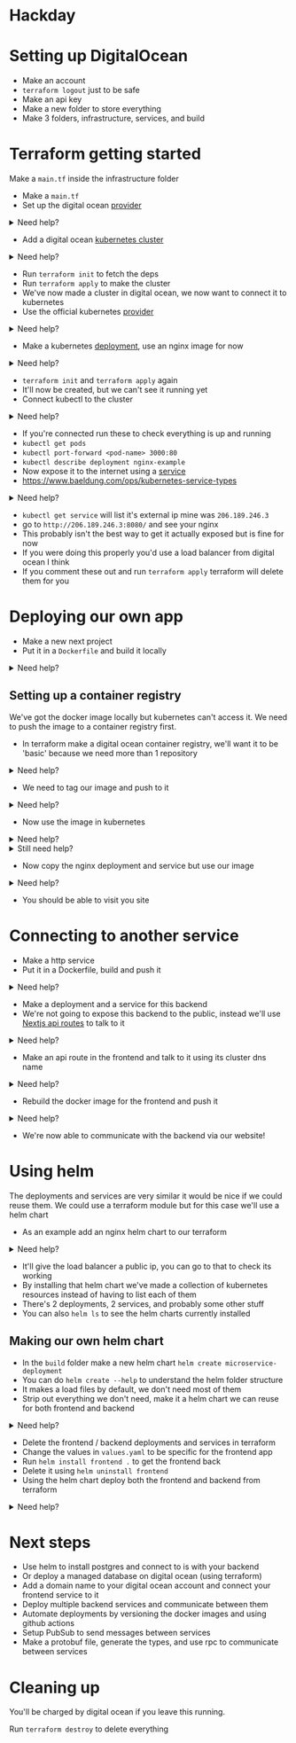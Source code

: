 # Hackday

# Setting up DigitalOcean
- Make an account
- `terraform logout` just to be safe
- Make an api key
- Make a new folder to store everything
- Make 3 folders, infrastructure, services, and build

# Terraform getting started
Make a `main.tf` inside the infrastructure folder
- Make a `main.tf`
- Set up the digital ocean [provider](https://registry.terraform.io/providers/digitalocean/digitalocean/latest/docs)
<details>
    <summary>Need help?</summary>

```terraform
terraform {
  required_providers {
    digitalocean = {
      source  = "digitalocean/digitalocean"
      version = "~> 2.0"
    }
  }
}

# Set the variable value in *.tfvars file
# or using -var="do_token=..." CLI option
variable "do_token" {
  default = "" # I set my token here, insecure but easier
}

# Configure the DigitalOcean Provider
provider "digitalocean" {
  token = var.do_token
}
```
</details>

- Add a digital ocean [kubernetes cluster](https://registry.terraform.io/providers/digitalocean/digitalocean/latest/docs/resources/kubernetes_cluster)
<details>
    <summary>Need help?</summary>

```terraform
resource "digitalocean_kubernetes_cluster" "cluster" {
  name   = "harry"
  region = "lon1"
  version = "1.29.1-do.0"

  node_pool {
    name       = "worker-pool"
    size       = "s-1vcpu-2gb"
    node_count = 1
  }
}
```
</details>

- Run `terraform init` to fetch the deps
- Run `terraform apply` to make the cluster
- We've now made a cluster in digital ocean, we now want to connect it to kubernetes
- Use the official kubernetes [provider](https://registry.terraform.io/providers/hashicorp/kubernetes/latest/docs)

<details>
    <summary>Need help?</summary>
```terraform
provider "kubernetes" {
  host = digitalocean_kubernetes_cluster.cluster.endpoint
  token   = digitalocean_kubernetes_cluster.cluster.kube_config[0].token
  cluster_ca_certificate = base64decode(
    digitalocean_kubernetes_cluster.cluster.kube_config[0].cluster_ca_certificate
  )
}
```
</details>

- Make a kubernetes [deployment](https://registry.terraform.io/providers/hashicorp/kubernetes/latest/docs/resources/deployment), use an nginx image for now
<details>
    <summary>Need help?</summary>

```terraform
resource "kubernetes_deployment" "deployment" {
  metadata {
    name = "nginx-example"
    labels = {
      app = "NginxExample"
    }
  }

  spec {
    replicas = 1
    selector {
      match_labels = {
        app = "NginxExample"
      }
    }
    template {
      metadata {
        labels = {
          app = "NginxExample"
        }
      }
      spec {
        container {
          image = "nginx:latest"
          name  = "example"

          port {
            container_port = 80
          }
        }
      }
    }
  }
}
```
</details>

- `terraform init` and `terraform apply` again
- It'll now be created, but we can't see it running yet
- Connect kubectl to the cluster

<details>
    <summary>Need help?</summary>

- https://docs.digitalocean.com/products/kubernetes/how-to/connect-to-cluster/
- `doctl kubernetes cluster kubeconfig save harry`, this will also change your current cluster
- `kubectl config get-contexts`
</details>

- If you're connected run these to check everything is up and running
- `kubectl get pods`
- `kubectl port-forward <pod-name> 3000:80`
- `kubectl describe deployment nginx-example`
- Now expose it to the internet using a [service](https://registry.terraform.io/providers/hashicorp/kubernetes/latest/docs/resources/service)
- https://www.baeldung.com/ops/kubernetes-service-types

<details>
    <summary>Need help?</summary>

```terraform
resource "kubernetes_service" "nginx-example" {
  metadata {
    name = "nginx-example"
  }
  spec {
    selector = {
      app = kubernetes_deployment.deployment.metadata[0].labels.app
    }
    port {
      port        = 8080
      target_port = 80
    }
    type = "LoadBalancer"
  }
}
```
</details>

- `kubectl get service` will list it's external ip mine was `206.189.246.3`
- go to `http://206.189.246.3:8080/` and see your nginx
- This probably isn't the best way to get it actually exposed but is fine for now
- If you were doing this properly you'd use a load balancer from digital ocean I think
- If you comment these out and run `terraform apply` terraform will delete them for you

# Deploying our own app
- Make a new next project
- Put it in a `Dockerfile` and build it locally

<details>
    <summary>Need help?</summary>

- `yarn create next-app frontend`
- Make a file called `Dockerfile` in that folder
- The contents of the dockerfile will be complicated, I googled it and found one that worked 
```dockerfile
FROM node:18-alpine as base
RUN apk add --no-cache g++ make py3-pip libc6-compat
WORKDIR /app
COPY package*.json ./
COPY yarn.lock ./
EXPOSE 3000

FROM base as builder
WORKDIR /app
COPY . .
RUN yarn build


FROM base as production
WORKDIR /app

ENV NODE_ENV=production
RUN yarn install

RUN addgroup -g 1001 -S nodejs
RUN adduser -S nextjs -u 1001
USER nextjs


COPY --from=builder --chown=nextjs:nodejs /app/.next ./.next
COPY --from=builder /app/node_modules ./node_modules
COPY --from=builder /app/package.json ./package.json
COPY --from=builder /app/public ./public

CMD yarn start
```
</details>

## Setting up a container registry
We've got the docker image locally but kubernetes can't access it.
We need to push the image to a container registry first.

- In terraform make a digital ocean container registry, we'll want it to be 'basic' because we need more than 1 repository

<details>
    <summary>Need help?</summary>

```terraform
resource "digitalocean_container_registry" "container_registry" {
  name                   = "harry"
  subscription_tier_slug = "basic"
}
```
</details>

- We need to tag our image and push to it

<details>
    <summary>Need help?</summary>

- We now need to authenticate our local docker to be allowed to push images to it
- `docker login registry.digitalocean.com` email is you email, password is the api token
- Now build it with a tag, we'll need the `--platform=linux/amd64` bit because it's going to run on a linus machine not an m1 mac
- `docker build --platform=linux/amd64 -t registry.digitalocean.com/harry/frontend .`
- Now push it up
- `docker push registry.digitalocean.com/harry/frontend`
- You'll be able to see the image in the digitalocean frontend
</details>

- Now use the image in kubernetes
<details>
    <summary>Need help?</summary>

- The cluster also needs to be authenticated to fetch our docker image
- If you want to figure it out yourself see [this](https://stackoverflow.com/questions/32726923/pulling-images-from-private-registry-in-kubernetes)
- Remember to keep everything in terraform, no cheating!

</details>


<details>
    <summary>Still need help?</summary>

```terraform
resource "digitalocean_container_registry_docker_credentials" "container_registry_credentials" {
  registry_name = digitalocean_container_registry.container_registry.name
}

resource "kubernetes_secret" "docker_credentials" {
  metadata {
    name = "docker-credentials"
  }

  data = {
    ".dockerconfigjson" = digitalocean_container_registry_docker_credentials.container_registry_credentials.docker_credentials
  }

  type = "kubernetes.io/dockerconfigjson"
}
```
</details>

- Now copy the nginx deployment and service but use our image

<details>
    <summary>Need help?</summary>


```terraform
resource "kubernetes_deployment" "frontend" {
  metadata {
    name = "frontend"
    labels = {
      app = "frontend"
    }
  }

  spec {
    replicas = 1
    selector {
      match_labels = {
        app = "frontend"
      }
    }
    template {
      metadata {
        labels = {
          app = "frontend"
        }
      }
      spec {
        image_pull_secrets {
          name = kubernetes_secret.docker_credentials.metadata[0].name
        }

        container {
          image = "${digitalocean_container_registry.container_registry.endpoint}/frontend"
          name  = "example"

          port {
            container_port = 3000
          }
        }
      }
    }
  }
}

resource "kubernetes_service" "frontend" {
  metadata {
    name = "frontend"
  }
  spec {
    selector = {
      app = kubernetes_deployment.frontend.metadata[0].labels.app
    }
    port {
      port        = 3000
      target_port = 3000
    }
    type = "LoadBalancer"
  }
}
```

> We could hard code the image name, but I want to reuse as many variables as possible
</details>

- You should be able to visit you site

# Connecting to another service
- Make a http service
- Put it in a Dockerfile, build and push it

<details>
    <summary>Need help?</summary>


- `go mod init github.com/harryfpayne/babys-first-infra/services/backend`
- make a `main.go` with a simple "Hello, World!" http server
```go
package main

import "net/http"

func main() {
	http.HandleFunc("/", handler)

	err := http.ListenAndServe(":8080", nil)
	if err != nil {
		panic(err)
	}
}

func handler(w http.ResponseWriter, r *http.Request) {
	w.Write([]byte("Hello, World!"))
}
```
- Put it in a docker image
```dockerfile
FROM golang

WORKDIR /app

COPY go.mod ./
RUN go mod download

COPY *.go ./

# Build
RUN CGO_ENABLED=0 GOOS=linux go build -o /main

EXPOSE 8080

# Run
CMD ["/main"]
```
- Build it `docker build --platform=linux/amd64 -t registry.digitalocean.com/harry/backend .`
- Push it `docker push registry.digitalocean.com/harry/backend`
</details>

- Make a deployment and a service for this backend
- We're not going to expose this backend to the public, instead we'll use [Nextjs api routes](https://nextjs.org/docs/pages/building-your-application/routing/api-routes) to talk to it

<details>
    <summary>Need help?</summary>

```terraform
resource "kubernetes_deployment" "backend" {
  metadata {
    name = "backend"
    labels = {
      app = "backend"
    }
  }

  spec {
    replicas = 1
    selector {
      match_labels = {
        app = "backend"
      }
    }
    template {
      metadata {
        labels = {
          app = "backend"
        }
      }
      spec {
        image_pull_secrets {
          name = kubernetes_secret.docker_credentials.metadata[0].name
        }

        container {
          image = "${digitalocean_container_registry.container_registry.endpoint}/backend"
          name  = "example"

          port {
            container_port = 8080
          }
        }
      }
    }
  }
}

resource "kubernetes_service" "backend" {
  metadata {
    name = "backend"
  }
  spec {
    selector = {
      app = kubernetes_deployment.backend.metadata[0].labels.app
    }
    port {
      port        = 80
      target_port = 8080
    }
    type = "ClusterIP"
  }
}
```

> We're using a ClusterIP for the service so that it doesn't get a public ip address.
> Read the types of service article from above
</details>

- Make an api route in the frontend and talk to it using its cluster dns name

<details>
    <summary>Need help?</summary>

- https://yuminlee2.medium.com/kubernetes-dns-bdca7b7cb868#:~:text=In%20Kubernetes%2C%20DNS%20names%20are%20assigned%20to%20Pods%20and%20Services,can%20be%20customized%20if%20required.
- I checked the DNS name of the backend by:
    - `kubectl exec -it <podname> sh` to 'ssh' into it
    - `nslookup backend` gives dns entries containing `backend` for us
    - the DNS entry is`backend.default.svc.cluster.local`
- We'll pass this as an environment variable to the frontend
```terraform
resource "kubernetes_deployment" "frontend" {
  metadata {
    name = "frontend"
    labels = {
      app = "frontend"
    }
  }

  spec {
    replicas = 1
    selector {
      match_labels = {
        app = "frontend"
      }
    }
    template {
      metadata {
        labels = {
          app = "frontend"
        }
      }
      spec {
        image_pull_secrets {
          name = kubernetes_secret.docker_credentials.metadata[0].name
        }

        container {
          image = "${digitalocean_container_registry.container_registry.endpoint}/frontend"
          name  = "example"

          port {
            container_port = 3000
          }

          env {
            name = "API_URL"
            value = "backend.default.svc.cluster.local"
          }
        }
      }
    }
  }
}
```
- I'll now add an api route to talk to the backend, I'm modifying the default `hello.ts` one
```typescript
import type { NextApiRequest, NextApiResponse } from "next";

export default async function handler(
        req: NextApiRequest,
        res: NextApiResponse<any>,
) {
  const url = process.env.API_URL
  console.log(url)
  const response = await fetch(`http://${url}`)
          .then(r => r.text())
          .catch(e => console.error(e))
  res.status(200).json({ response: response });
}
```
</details>

- Rebuild the docker image for the frontend and push it

<details>
    <summary>Need help?</summary>

- We didn't tag a specific version of the docker image before so the frontend probably won't change
- Add an image pull policy so kube always fetches the latest image
```terraform
image_pull_policy = "Always"
```
</details>

- We're now able to communicate with the backend via our website!

# Using helm
The deployments and services are very similar it would be nice if we could reuse them.
We could use a terraform module but for this case we'll use a helm chart

- As an example add an nginx helm chart to our terraform

<details>
    <summary>Need help?</summary>


```terraform
provider "helm" {
  kubernetes {
    host                   = digitalocean_kubernetes_cluster.cluster.endpoint
    token                  = digitalocean_kubernetes_cluster.cluster.kube_config[0].token
    cluster_ca_certificate = base64decode(
      digitalocean_kubernetes_cluster.cluster.kube_config[0].cluster_ca_certificate
    )
  }
}

resource "helm_release" "nginx_ingress" {
  name       = "nginx-ingress-controller"

  repository = "https://charts.bitnami.com/bitnami"
  chart      = "nginx-ingress-controller"

  set {
    name  = "service.type"
    value = "LoadBalancer"
  }
}
```
</details>

- It'll give the load balancer a public ip, you can go to that to check its working
- By installing that helm chart we've made a collection of kubernetes resources instead of having to list each of them
- There's 2 deployments, 2 services, and probably some other stuff
- You can also `helm ls` to see the helm charts currently installed

## Making our own helm chart
- In the `build` folder make a new helm chart `helm create microservice-deployment`
- You can do `helm create --help` to understand the helm folder structure
- It makes a load files by default, we don't need most of them
- Strip out everything we don't need, make it a helm chart we can reuse for both frontend and backend

<details>
    <summary>Need help?</summary>

I didn't actually do this bit, but I did most of it.
This is only valid for the frontend but can quite easily be changed to also work for the backend.

#### deployment.yaml
```yaml
apiVersion: apps/v1
kind: Deployment
metadata:
  name: {{ .Values.appName }}
  labels:
    app: {{ .Values.appName }}
spec:
  replicas: {{ .Values.replicaCount }}
  selector:
    matchLabels:
      app: {{ .Values.appName }}
  template:
    metadata:
      labels:
        app: {{ .Values.appName }}
    spec:
      {{- if .Values.imagePullSecretsName }}
      imagePullSecrets:
        name: {{ .Values.imagePullSecretsName }}
      {{- end }}
      containers:
        - name: {{ .Chart.Name }}
          image: "{{ .Values.image.repository }}:{{ .Values.image.tag }}"
          imagePullPolicy: Always
          ports:
            - name: http
              containerPort: {{ .Values.service.targetPort }}
              protocol: TCP
```
#### service.yaml
```yaml
apiVersion: v1
kind: Service
metadata:
  name: {{ .Values.appName }}
  labels:
    app: {{ .Values.appName }}
spec:
  type: "LoadBalancer"
  ports:
    - port: {{ .Values.service.port }}
      targetPort: {{ .Values.service.targetPort }}
      protocol: TCP
      name: http
  selector:
    app: {{ .Values.appName }}
```
#### values.yaml
```yaml
replicaCount: 1

image:
  repository: nginx
  tag: latest

imagePullSecrets: []

service:
  port: 80
  targetPort: 3000

appName: frontend
```
- You can run `helm lint` to check it's valid
</details>

- Delete the frontend / backend deployments and services in terraform
- Change the values in `values.yaml` to be specific for the frontend app
- Run `helm install frontend .` to get the frontend back
- Delete it using `helm uninstall frontend`
- Using the helm chart deploy both the frontend and backend from terraform

<details>
    <summary>Need help?</summary>

Here's my code for the frontend, you'll likely need to set extra different values

```terraform
resource "helm_release" "frontend" {
  name  = "frontend"
  chart = "${path.module}/../build/microservice-deployment"

  set {
    name  = "image.repository"
    value = "${digitalocean_container_registry.container_registry.endpoint}/frontend"
  }
  set {
    name  = "image.tag"
    value = "latest"
  }

  set {
    name = "imagePullSecretsName"
    value = kubernetes_secret.docker_credentials.metadata[0].name
  }

  set {
    name  = "service.port"
    value = "3000"
  }
  set {
    name  = "service.targetPort"
    value = "3000"
  }

  set {
      name  = "appName"
      value = "frontend"
  }
}
```
</details>


# Next steps
- Use helm to install postgres and connect to is with your backend
- Or deploy a managed database on digital ocean (using terraform)
- Add a domain name to your digital ocean account and connect your frontend service to it
- Deploy multiple backend services and communicate between them
- Automate deployments by versioning the docker images and using github actions
- Setup PubSub to send messages between services
- Make a protobuf file, generate the types, and use rpc to communicate between services


# Cleaning up
You'll be charged by digital ocean if you leave this running.

Run `terraform destroy` to delete everything


